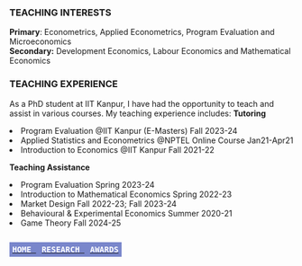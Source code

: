 ### TEACHING INTERESTS
**Primary**: Econometrics, Applied Econometrics, Program Evaluation and Microeconomics <br>
**Secondary:** Development Economics, Labour Economics and Mathematical Economics

### TEACHING EXPERIENCE
As a PhD student at IIT Kanpur, I have had the opportunity to teach and assist in various courses. My teaching experience includes:
**Tutoring** 
<li> Program Evaluation
   @IIT Kanpur (E-Masters)        Fall 2023-24 </li>
  
<li> Applied Statistics and Econometrics
   @NPTEL Online Course         Jan21-Apr21 </li>
  
<li> Introduction to Economics
 @IIT Kanpur        Fall 2021-22</li>

**Teaching Assistance**
<li>Program Evaluation
  Spring 2023-24 </li>

<li>Introduction to Mathematical Economics
Spring 2022-23 </li>

<li>Market Design
Fall 2022-23; Fall 2023-24</li>

<li>Behavioural & Experimental Economics
Summer 2020-21</li>

<li> Game Theory
   Fall 2024-25
</li>

<br>

**[<kbd style="background-color: #7986cb; color: #ffffff; font-size:1em; padding: 5px; align: right;"> HOME </kbd>](README.md)**  **[<kbd style="background-color: #7986cb; color: #ffffff; font-size:1em; padding: 5px; align: right;"> RESEARCH </kbd>](research.md)**  **[<kbd style="background-color: #7986cb; color: #ffffff; font-size:1em; padding: 5px; align: right;"> AWARDS </kbd>](awards.md)**

